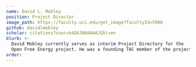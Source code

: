 ```yaml
---
name: David L. Mobley
position: Project Director
image_path: https://faculty.uci.edu/get_image?facultyId=5908
github: davidlmobley
scholar: citations?user=k4Q4JN8AAAAJ&hl=en
blurb: >-
  David Mobley currently serves as interim Project Directory for the
  Open Free Energy project. He was a founding TAC member of the project.
order:
---
```

